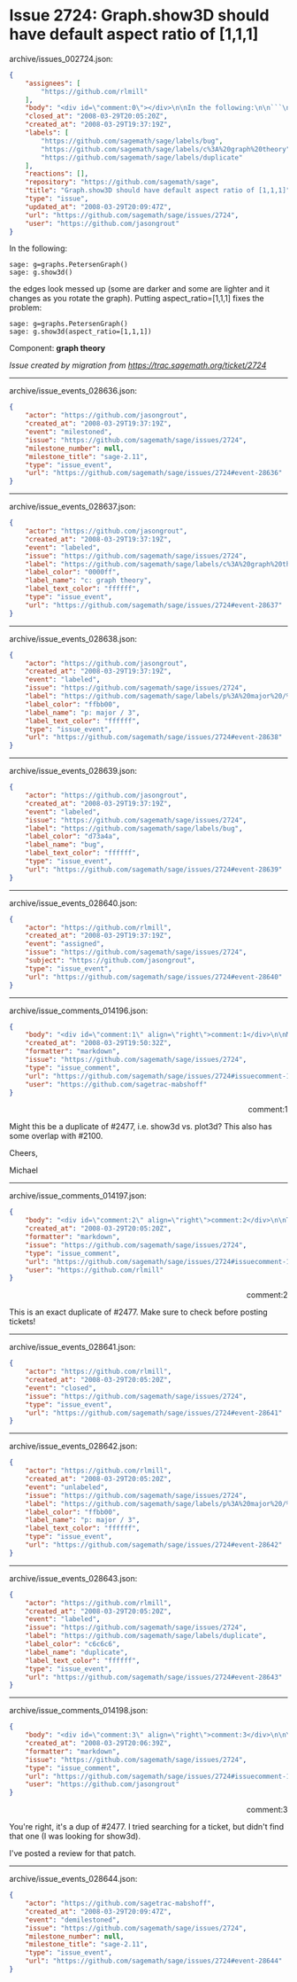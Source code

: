 # Issue 2724: Graph.show3D should have default aspect ratio of [1,1,1]

archive/issues_002724.json:
```json
{
    "assignees": [
        "https://github.com/rlmill"
    ],
    "body": "<div id=\"comment:0\"></div>\n\nIn the following:\n\n```\nsage: g=graphs.PetersenGraph()\nsage: g.show3d()\n```\n\nthe edges look messed up (some are darker and some are lighter and it changes as you rotate the graph).  Putting aspect_ratio=[1,1,1] fixes the problem:\n\n```\nsage: g=graphs.PetersenGraph()\nsage: g.show3d(aspect_ratio=[1,1,1])\n```\n\n\nComponent: **graph theory**\n\n_Issue created by migration from https://trac.sagemath.org/ticket/2724_\n\n",
    "closed_at": "2008-03-29T20:05:20Z",
    "created_at": "2008-03-29T19:37:19Z",
    "labels": [
        "https://github.com/sagemath/sage/labels/bug",
        "https://github.com/sagemath/sage/labels/c%3A%20graph%20theory",
        "https://github.com/sagemath/sage/labels/duplicate"
    ],
    "reactions": [],
    "repository": "https://github.com/sagemath/sage",
    "title": "Graph.show3D should have default aspect ratio of [1,1,1]",
    "type": "issue",
    "updated_at": "2008-03-29T20:09:47Z",
    "url": "https://github.com/sagemath/sage/issues/2724",
    "user": "https://github.com/jasongrout"
}
```
<div id="comment:0"></div>

In the following:

```
sage: g=graphs.PetersenGraph()
sage: g.show3d()
```

the edges look messed up (some are darker and some are lighter and it changes as you rotate the graph).  Putting aspect_ratio=[1,1,1] fixes the problem:

```
sage: g=graphs.PetersenGraph()
sage: g.show3d(aspect_ratio=[1,1,1])
```


Component: **graph theory**

_Issue created by migration from https://trac.sagemath.org/ticket/2724_





---

archive/issue_events_028636.json:
```json
{
    "actor": "https://github.com/jasongrout",
    "created_at": "2008-03-29T19:37:19Z",
    "event": "milestoned",
    "issue": "https://github.com/sagemath/sage/issues/2724",
    "milestone_number": null,
    "milestone_title": "sage-2.11",
    "type": "issue_event",
    "url": "https://github.com/sagemath/sage/issues/2724#event-28636"
}
```



---

archive/issue_events_028637.json:
```json
{
    "actor": "https://github.com/jasongrout",
    "created_at": "2008-03-29T19:37:19Z",
    "event": "labeled",
    "issue": "https://github.com/sagemath/sage/issues/2724",
    "label": "https://github.com/sagemath/sage/labels/c%3A%20graph%20theory",
    "label_color": "0000ff",
    "label_name": "c: graph theory",
    "label_text_color": "ffffff",
    "type": "issue_event",
    "url": "https://github.com/sagemath/sage/issues/2724#event-28637"
}
```



---

archive/issue_events_028638.json:
```json
{
    "actor": "https://github.com/jasongrout",
    "created_at": "2008-03-29T19:37:19Z",
    "event": "labeled",
    "issue": "https://github.com/sagemath/sage/issues/2724",
    "label": "https://github.com/sagemath/sage/labels/p%3A%20major%20/%203",
    "label_color": "ffbb00",
    "label_name": "p: major / 3",
    "label_text_color": "ffffff",
    "type": "issue_event",
    "url": "https://github.com/sagemath/sage/issues/2724#event-28638"
}
```



---

archive/issue_events_028639.json:
```json
{
    "actor": "https://github.com/jasongrout",
    "created_at": "2008-03-29T19:37:19Z",
    "event": "labeled",
    "issue": "https://github.com/sagemath/sage/issues/2724",
    "label": "https://github.com/sagemath/sage/labels/bug",
    "label_color": "d73a4a",
    "label_name": "bug",
    "label_text_color": "ffffff",
    "type": "issue_event",
    "url": "https://github.com/sagemath/sage/issues/2724#event-28639"
}
```



---

archive/issue_events_028640.json:
```json
{
    "actor": "https://github.com/rlmill",
    "created_at": "2008-03-29T19:37:19Z",
    "event": "assigned",
    "issue": "https://github.com/sagemath/sage/issues/2724",
    "subject": "https://github.com/jasongrout",
    "type": "issue_event",
    "url": "https://github.com/sagemath/sage/issues/2724#event-28640"
}
```



---

archive/issue_comments_014196.json:
```json
{
    "body": "<div id=\"comment:1\" align=\"right\">comment:1</div>\n\nMight this be a duplicate of #2477, i.e. show3d vs. plot3d? This also has some overlap with #2100.\n\nCheers,\n\nMichael",
    "created_at": "2008-03-29T19:50:32Z",
    "formatter": "markdown",
    "issue": "https://github.com/sagemath/sage/issues/2724",
    "type": "issue_comment",
    "url": "https://github.com/sagemath/sage/issues/2724#issuecomment-14196",
    "user": "https://github.com/sagetrac-mabshoff"
}
```

<div id="comment:1" align="right">comment:1</div>

Might this be a duplicate of #2477, i.e. show3d vs. plot3d? This also has some overlap with #2100.

Cheers,

Michael



---

archive/issue_comments_014197.json:
```json
{
    "body": "<div id=\"comment:2\" align=\"right\">comment:2</div>\n\nThis is an exact duplicate of #2477. Make sure to check before posting tickets!",
    "created_at": "2008-03-29T20:05:20Z",
    "formatter": "markdown",
    "issue": "https://github.com/sagemath/sage/issues/2724",
    "type": "issue_comment",
    "url": "https://github.com/sagemath/sage/issues/2724#issuecomment-14197",
    "user": "https://github.com/rlmill"
}
```

<div id="comment:2" align="right">comment:2</div>

This is an exact duplicate of #2477. Make sure to check before posting tickets!



---

archive/issue_events_028641.json:
```json
{
    "actor": "https://github.com/rlmill",
    "created_at": "2008-03-29T20:05:20Z",
    "event": "closed",
    "issue": "https://github.com/sagemath/sage/issues/2724",
    "type": "issue_event",
    "url": "https://github.com/sagemath/sage/issues/2724#event-28641"
}
```



---

archive/issue_events_028642.json:
```json
{
    "actor": "https://github.com/rlmill",
    "created_at": "2008-03-29T20:05:20Z",
    "event": "unlabeled",
    "issue": "https://github.com/sagemath/sage/issues/2724",
    "label": "https://github.com/sagemath/sage/labels/p%3A%20major%20/%203",
    "label_color": "ffbb00",
    "label_name": "p: major / 3",
    "label_text_color": "ffffff",
    "type": "issue_event",
    "url": "https://github.com/sagemath/sage/issues/2724#event-28642"
}
```



---

archive/issue_events_028643.json:
```json
{
    "actor": "https://github.com/rlmill",
    "created_at": "2008-03-29T20:05:20Z",
    "event": "labeled",
    "issue": "https://github.com/sagemath/sage/issues/2724",
    "label": "https://github.com/sagemath/sage/labels/duplicate",
    "label_color": "c6c6c6",
    "label_name": "duplicate",
    "label_text_color": "ffffff",
    "type": "issue_event",
    "url": "https://github.com/sagemath/sage/issues/2724#event-28643"
}
```



---

archive/issue_comments_014198.json:
```json
{
    "body": "<div id=\"comment:3\" align=\"right\">comment:3</div>\n\nYou're right, it's a dup of #2477.  I tried searching for a ticket, but didn't find that one (I was looking for show3d).\n\nI've posted a review for that patch.",
    "created_at": "2008-03-29T20:06:39Z",
    "formatter": "markdown",
    "issue": "https://github.com/sagemath/sage/issues/2724",
    "type": "issue_comment",
    "url": "https://github.com/sagemath/sage/issues/2724#issuecomment-14198",
    "user": "https://github.com/jasongrout"
}
```

<div id="comment:3" align="right">comment:3</div>

You're right, it's a dup of #2477.  I tried searching for a ticket, but didn't find that one (I was looking for show3d).

I've posted a review for that patch.



---

archive/issue_events_028644.json:
```json
{
    "actor": "https://github.com/sagetrac-mabshoff",
    "created_at": "2008-03-29T20:09:47Z",
    "event": "demilestoned",
    "issue": "https://github.com/sagemath/sage/issues/2724",
    "milestone_number": null,
    "milestone_title": "sage-2.11",
    "type": "issue_event",
    "url": "https://github.com/sagemath/sage/issues/2724#event-28644"
}
```

